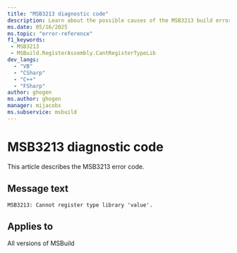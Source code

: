 ```yaml
---
title: "MSB3213 diagnostic code"
description: Learn about the possible causes of the MSB3213 build error, and get troubleshooting tips.
ms.date: 05/16/2025
ms.topic: "error-reference"
f1_keywords:
 - MSB3213
 - MSBuild.RegisterAssembly.CantRegisterTypeLib
dev_langs:
  - "VB"
  - "CSharp"
  - "C++"
  - "FSharp"
author: ghogen
ms.author: ghogen
manager: mijacobs
ms.subservice: msbuild
---
```


# MSB3213 diagnostic code

<!-- :::ErrorDefinitionDescription::: -->
<!-- :::editable-content name="introDescription"::: -->
This article describes the MSB3213 error code.
<!-- :::editable-content-end::: -->

## Message text

<!-- :::editable-content name="messageText"::: -->
`MSB3213: Cannot register type library 'value'.`
<!-- :::editable-content-end::: -->
<!-- MSB3213: Cannot register type library "{0}". {1} -->

<!-- :::editable-content name="postOutputDescription"::: -->
<!--
{StrBegin="MSB3213: "}
-->
<!-- :::editable-content-end::: -->
<!-- :::ErrorDefinitionDescription-end::: -->

## Applies to

All versions of MSBuild
